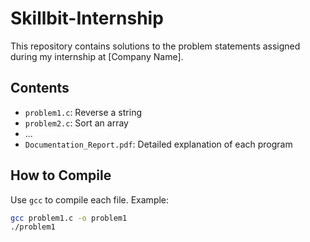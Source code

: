 ﻿# Skillbit-Internship

This repository contains solutions to the problem statements assigned during my internship at [Company Name].

## Contents
- `problem1.c`: Reverse a string
- `problem2.c`: Sort an array
- ...
- `Documentation_Report.pdf`: Detailed explanation of each program

## How to Compile
Use `gcc` to compile each file. Example:
```bash
gcc problem1.c -o problem1
./problem1
